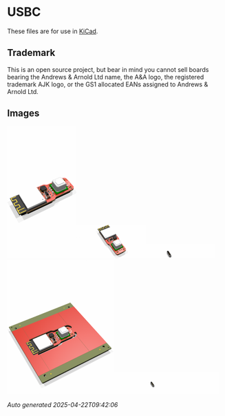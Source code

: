 # USBC

These files are for use in [KiCad](https://www.kicad.org).

## Trademark

This is an open source project, but bear in mind you cannot sell boards bearing the Andrews & Arnold Ltd name, the A&A logo, the registered trademark AJK logo, or the GS1 allocated EANs assigned to Andrews & Arnold Ltd.

## Images

<img src='USBC.png' width=32%><img src='USBC-90.png' width=32%><img src='USBC-bottom.png' width=32%>
<img src='USBC-panel.png' width=49%><img src='USBC-panel-bottom.png' width=49%>

*Auto generated 2025-04-22T09:42:06*
